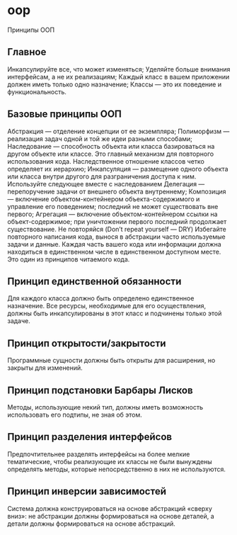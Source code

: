 # oop
Принципы ООП


<h2>Главное</h2>
Инкапсулируйте все, что может изменяться;
Уделяйте больше внимания интерфейсам, а не их реализациям;
Каждый класс в вашем приложении должен иметь только одно назначение;
Классы — это их поведение и функциональность.

<h2>Базовые принципы ООП</h2>
Абстракция — отделение концепции от ее экземпляра;
Полиморфизм — реализация задач одной и той же идеи разными способами;
Наследование — способность объекта или класса базироваться на другом объекте или классе. Это главный механизм для повторного использования кода. Наследственное отношение классов четко определяет их иерархию;
Инкапсуляция — размещение одного объекта или класса внутри другого для разграничения доступа к ним.
Используйте следующее вместе с наследованием
Делегация — перепоручение задачи от внешнего объекта внутреннему;
Композиция — включение объектом-контейнером объекта-содержимого и управление его поведением; последний не может существовать вне первого;
Агрегация — включение объектом-контейнером ссылки на объект-содержимое; при уничтожении первого последний продолжает существование.
Не повторяйся (Don’t repeat yourself — DRY)
Избегайте повторного написания кода, вынося в абстракции часто используемые задачи и данные. Каждая часть вашего кода или информации должна находиться в единственном числе в единственном доступном месте. Это один из принципов читаемого кода.

<h2>Принцип единственной обязанности</h2>
Для каждого класса должно быть определено единственное назначение. Все ресурсы, необходимые для его осуществления, должны быть инкапсулированы в этот класс и подчинены только этой задаче.

<h2>Принцип открытости/закрытости</h2>
Программные сущности должны быть открыты для расширения, но закрыты для изменений.

<h2>Принцип подстановки Барбары Лисков</h2>
Методы, использующие некий тип, должны иметь возможность использовать его подтипы, не зная об этом.

<h2>Принцип разделения интерфейсов</h2>
Предпочтительнее разделять интерфейсы на более мелкие тематические, чтобы реализующие их классы не были вынуждены определять методы, которые непосредственно в них не используются.

<h2>Принцип инверсии зависимостей</h2>
Система должна конструироваться на основе абстракций «сверху вниз»: не абстракции должны формироваться на основе деталей, а детали должны формироваться на основе абстракций.
